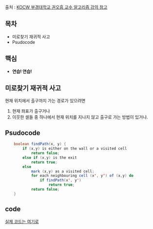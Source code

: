 츌처 : [KOCW 부경대학교 권오흠 교수 알고리즘 강의 참고](http://www.kocw.net/home/search/kemView.do?kemId=1148815)


## 목차
- 미로찾기 재귀적 사고
- Psudocode
## 핵심
- **연습! 연습!**

## 미로찾기 재귀적 사고
현재 위치에서 출구까지 가는 경로가 있으려면
1. 현재 좌표가 출구거나
2. 이웃한 셀들 중 하나에서 현재 위치를 지나지 않고 출구로 가는 방법이 있거나.

## Psudocode
```java
    boolean findPath(x, y) {
        if (x,y) is either on the wall or a visited cell
            return false;
        else if (x,y) is the exit
            return true;
        else
            mark (x,y) as a visited cell;
            for each neighbouring cell (x', y') of (x,y) do
                if findPath(x', y')
                    return true;
            return false;
    }
```
## code
[실제 코드는 여기로](https://github.com/guswns1659/Writing/blob/master/TIL/kr/Algorithm/Maze.java)
